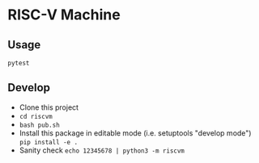 # RISC-V Machine

## Usage

```
pytest
```

## Develop

- Clone this project
- `cd riscvm`
- `bash pub.sh`
- Install this package in editable mode (i.e. setuptools "develop mode") `pip install -e .`
- Sanity check `echo 12345678 | python3 -m riscvm`
